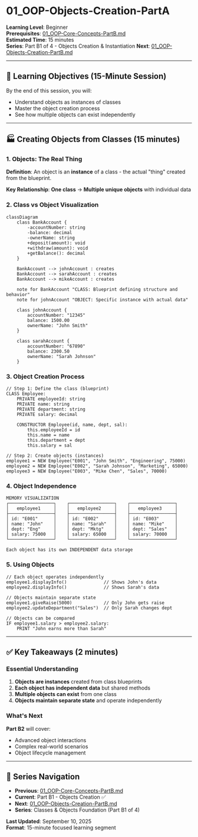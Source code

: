 # 01_OOP-Objects-Creation-PartA

**Learning Level**: Beginner  
**Prerequisites**: [01_OOP-Core-Concepts-PartB.md](01_OOP-Core-Concepts-PartB.md)  
**Estimated Time**: 15 minutes  
**Series**: Part B1 of 4 - Objects Creation & Instantiation
**Next**: [01_OOP-Objects-Creation-PartB.md](01_OOP-Objects-Creation-PartB.md)

---

## 🎯 Learning Objectives (15-Minute Session)

By the end of this session, you will:

- Understand objects as instances of classes
- Master the object creation process
- See how multiple objects can exist independently

---

## 🏭 Creating Objects from Classes (15 minutes)

### **1. Objects: The Real Thing**

**Definition**: An object is an **instance** of a class - the actual "thing" created from the blueprint.

**Key Relationship**: **One class** → **Multiple unique objects** with individual data

### **2. Class vs Object Visualization**

```mermaid
classDiagram
    class BankAccount {
        -accountNumber: string
        -balance: decimal
        -ownerName: string
        +deposit(amount): void
        +withdraw(amount): void
        +getBalance(): decimal
    }
    
    BankAccount --> johnAccount : creates
    BankAccount --> sarahAccount : creates
    BankAccount --> mikeAccount : creates
    
    note for BankAccount "CLASS: Blueprint defining structure and behavior"
    note for johnAccount "OBJECT: Specific instance with actual data"
    
    class johnAccount {
        accountNumber: "12345"
        balance: 1500.00
        ownerName: "John Smith"
    }
    
    class sarahAccount {
        accountNumber: "67890" 
        balance: 2300.50
        ownerName: "Sarah Johnson"
    }
```

### **3. Object Creation Process**

```pseudocode
// Step 1: Define the class (blueprint)
CLASS Employee:
    PRIVATE employeeId: string
    PRIVATE name: string
    PRIVATE department: string
    PRIVATE salary: decimal
    
    CONSTRUCTOR Employee(id, name, dept, sal):
        this.employeeId = id
        this.name = name
        this.department = dept
        this.salary = sal

// Step 2: Create objects (instances)
employee1 = NEW Employee("E001", "John Smith", "Engineering", 75000)
employee2 = NEW Employee("E002", "Sarah Johnson", "Marketing", 65000)
employee3 = NEW Employee("E003", "Mike Chen", "Sales", 70000)
```

### **4. Object Independence**

```text
MEMORY VISUALIZATION
┌─────────────────┐    ┌─────────────────┐    ┌─────────────────┐
│   employee1     │    │   employee2     │    │   employee3     │
├─────────────────┤    ├─────────────────┤    ├─────────────────┤
│ id: "E001"      │    │ id: "E002"      │    │ id: "E003"      │
│ name: "John"    │    │ name: "Sarah"   │    │ name: "Mike"    │
│ dept: "Eng"     │    │ dept: "Mktg"    │    │ dept: "Sales"   │
│ salary: 75000   │    │ salary: 65000   │    │ salary: 70000   │
└─────────────────┘    └─────────────────┘    └─────────────────┘

Each object has its own INDEPENDENT data storage
```

### **5. Using Objects**

```pseudocode
// Each object operates independently
employee1.displayInfo()              // Shows John's data
employee2.displayInfo()              // Shows Sarah's data

// Objects maintain separate state
employee1.giveRaise(5000)            // Only John gets raise
employee2.updateDepartment("Sales")  // Only Sarah changes dept

// Objects can be compared
IF employee1.salary > employee2.salary:
    PRINT "John earns more than Sarah"
```

---

## ✅ Key Takeaways (2 minutes)

### **Essential Understanding**

1. **Objects are instances** created from class blueprints
2. **Each object has independent data** but shared methods
3. **Multiple objects can exist** from one class
4. **Objects maintain separate state** and operate independently

### **What's Next**

**Part B2** will cover:

- Advanced object interactions
- Complex real-world scenarios
- Object lifecycle management

---

## 🔗 Series Navigation

- **Previous**: [01_OOP-Core-Concepts-PartB.md](01_OOP-Core-Concepts-PartB.md)
- **Current**: Part B1 - Objects Creation ✅
- **Next**: [01_OOP-Objects-Creation-PartB.md](01_OOP-Objects-Creation-PartB.md)
- **Series**: Classes & Objects Foundation (Part B1 of 4)

**Last Updated**: September 10, 2025  
**Format**: 15-minute focused learning segment

